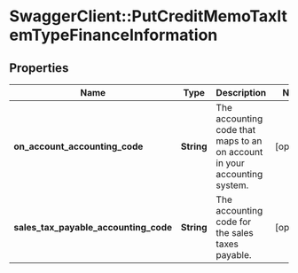 # SwaggerClient::PutCreditMemoTaxItemTypeFinanceInformation

## Properties
Name | Type | Description | Notes
------------ | ------------- | ------------- | -------------
**on_account_accounting_code** | **String** | The accounting code that maps to an on account in your accounting system.  | [optional] 
**sales_tax_payable_accounting_code** | **String** | The accounting code for the sales taxes payable.  | [optional] 


